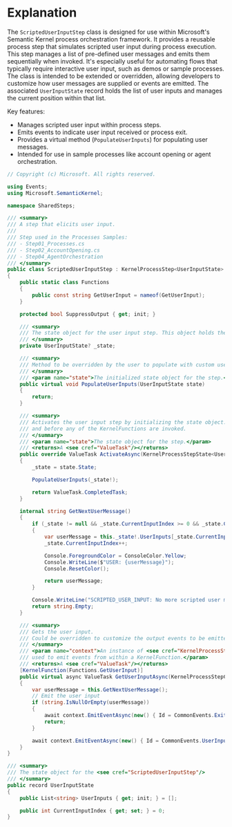 # Explanation

The `ScriptedUserInputStep` class is designed for use within Microsoft's Semantic Kernel process orchestration framework. It provides a reusable process step that simulates scripted user input during process execution. This step manages a list of pre-defined user messages and emits them sequentially when invoked. It's especially useful for automating flows that typically require interactive user input, such as demos or sample processes. The class is intended to be extended or overridden, allowing developers to customize how user messages are supplied or events are emitted. The associated `UserInputState` record holds the list of user inputs and manages the current position within that list.

Key features:
- Manages scripted user input within process steps.
- Emits events to indicate user input received or process exit.
- Provides a virtual method (`PopulateUserInputs`) for populating user messages.
- Intended for use in sample processes like account opening or agent orchestration.

```csharp
// Copyright (c) Microsoft. All rights reserved.

using Events;
using Microsoft.SemanticKernel;

namespace SharedSteps;

/// <summary>
/// A step that elicits user input.
///
/// Step used in the Processes Samples:
/// - Step01_Processes.cs
/// - Step02_AccountOpening.cs
/// - Step04_AgentOrchestration
/// </summary>
public class ScriptedUserInputStep : KernelProcessStep<UserInputState>
{
    public static class Functions
    {
        public const string GetUserInput = nameof(GetUserInput);
    }

    protected bool SuppressOutput { get; init; }

    /// <summary>
    /// The state object for the user input step. This object holds the user inputs and the current input index.
    /// </summary>
    private UserInputState? _state;

    /// <summary>
    /// Method to be overridden by the user to populate with custom user messages
    /// </summary>
    /// <param name="state">The initialized state object for the step.</param>
    public virtual void PopulateUserInputs(UserInputState state)
    {
        return;
    }

    /// <summary>
    /// Activates the user input step by initializing the state object. This method is called when the process is started
    /// and before any of the KernelFunctions are invoked.
    /// </summary>
    /// <param name="state">The state object for the step.</param>
    /// <returns>A <see cref="ValueTask"/></returns>
    public override ValueTask ActivateAsync(KernelProcessStepState<UserInputState> state)
    {
        _state = state.State;

        PopulateUserInputs(_state!);

        return ValueTask.CompletedTask;
    }

    internal string GetNextUserMessage()
    {
        if (_state != null && _state.CurrentInputIndex >= 0 && _state.CurrentInputIndex < this._state.UserInputs.Count)
        {
            var userMessage = this._state!.UserInputs[_state.CurrentInputIndex];
            _state.CurrentInputIndex++;

            Console.ForegroundColor = ConsoleColor.Yellow;
            Console.WriteLine($"USER: {userMessage}");
            Console.ResetColor();

            return userMessage;
        }

        Console.WriteLine("SCRIPTED_USER_INPUT: No more scripted user messages defined, returning empty string as user message");
        return string.Empty;
    }

    /// <summary>
    /// Gets the user input.
    /// Could be overridden to customize the output events to be emitted
    /// </summary>
    /// <param name="context">An instance of <see cref="KernelProcessStepContext"/> which can be
    /// used to emit events from within a KernelFunction.</param>
    /// <returns>A <see cref="ValueTask"/></returns>
    [KernelFunction(Functions.GetUserInput)]
    public virtual async ValueTask GetUserInputAsync(KernelProcessStepContext context)
    {
        var userMessage = this.GetNextUserMessage();
        // Emit the user input
        if (string.IsNullOrEmpty(userMessage))
        {
            await context.EmitEventAsync(new() { Id = CommonEvents.Exit });
            return;
        }

        await context.EmitEventAsync(new() { Id = CommonEvents.UserInputReceived, Data = userMessage });
    }
}

/// <summary>
/// The state object for the <see cref="ScriptedUserInputStep"/>
/// </summary>
public record UserInputState
{
    public List<string> UserInputs { get; init; } = [];

    public int CurrentInputIndex { get; set; } = 0;
}
```